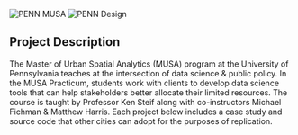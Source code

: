 ![PENN MUSA]("https://pennmusa.github.io/MUSA_801.io/img/musa_logo.png")
![PENN Design]("https://pennmusa.github.io/MUSA_801.io/img/design_logo_bw.png")
## Project Description
The Master of Urban Spatial Analytics (MUSA) program at the University of Pennsylvania teaches at the intersection of data science & public policy. In the MUSA Practicum, students work with clients to develop data science tools that can help stakeholders better allocate their limited resources. The course is taught by Professor Ken Steif along with co-instructors Michael Fichman & Matthew Harris. Each project below includes a case study and source code that other cities can adopt for the purposes of replication.

